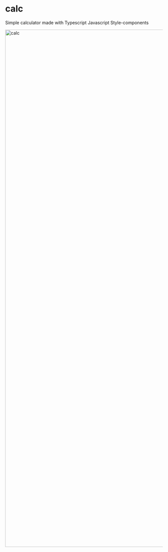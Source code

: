 # calc

Simple calculator made with Typescript Javascript Style-components

<img width="1651" alt="calc" src="https://user-images.githubusercontent.com/5294488/219066705-5cdd777b-c1f0-4b6f-8ff1-71a120558376.png">

